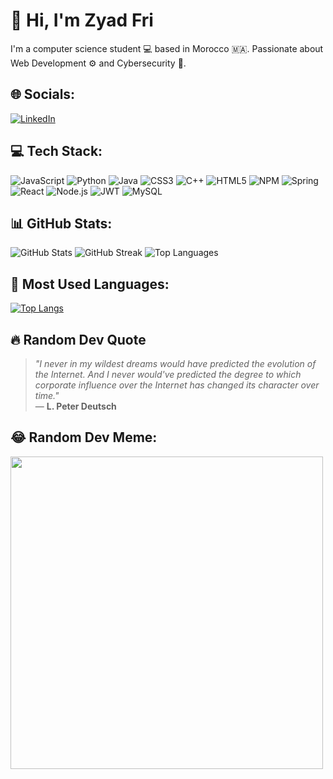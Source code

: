 # 👋 Hi, I'm Zyad Fri

I'm a computer science student 💻 based in Morocco 🇲🇦. Passionate about Web Development ⚙️ and Cybersecurity 🔐.

## 🌐 Socials:
[![LinkedIn](https://img.shields.io/badge/LinkedIn-0077B5?style=for-the-badge&logo=linkedin&logoColor=white)](your-linkedin-url)

## 💻 Tech Stack:
![JavaScript](https://img.shields.io/badge/-JavaScript-F7DF1E?style=flat-square&logo=javascript&logoColor=black)
![Python](https://img.shields.io/badge/-Python-3776AB?style=flat-square&logo=python&logoColor=white)
![Java](https://img.shields.io/badge/-Java-007396?style=flat-square&logo=java&logoColor=white)
![CSS3](https://img.shields.io/badge/-CSS3-1572B6?style=flat-square&logo=css3)
![C++](https://img.shields.io/badge/-C++-00599C?style=flat-square&logo=cplusplus&logoColor=white)
![HTML5](https://img.shields.io/badge/-HTML5-E34F26?style=flat-square&logo=html5&logoColor=white)
![NPM](https://img.shields.io/badge/-NPM-CB3837?style=flat-square&logo=npm)
![Spring](https://img.shields.io/badge/-Spring-6DB33F?style=flat-square&logo=spring)
![React](https://img.shields.io/badge/-React-61DAFB?style=flat-square&logo=react)
![Node.js](https://img.shields.io/badge/-Node.js-339933?style=flat-square&logo=node.js&logoColor=white)
![JWT](https://img.shields.io/badge/-JWT-000000?style=flat-square&logo=jsonwebtokens)
![MySQL](https://img.shields.io/badge/-MySQL-4479A1?style=flat-square&logo=mysql&logoColor=white)

## 📊 GitHub Stats:
![GitHub Stats](https://github-readme-stats.vercel.app/api?username=ZyadFri&show_icons=true&theme=dark)
![GitHub Streak](https://streak-stats.demolab.com/?user=ZyadFri&theme=dark)
![Top Languages](https://github-readme-stats.vercel.app/api/top-langs/?username=ZyadFri&layout=compact&theme=dark)

## 📌 Most Used Languages:
[![Top Langs](https://github-readme-stats.vercel.app/api/top-langs/?username=ZyadFri&layout=compact&theme=dark)](https://github.com/anuraghazra/github-readme-stats)

## 🔥 Random Dev Quote
> *"I never in my wildest dreams would have predicted the evolution of the Internet. And I never would've predicted the degree to which corporate influence over the Internet has changed its character over time."*  
> — **L. Peter Deutsch**

## 😂 Random Dev Meme:
<img src="https://i.imgur.com/lhP36D7.png" width="500"/>
